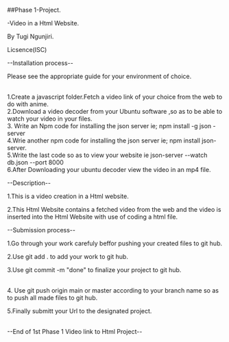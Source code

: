 ##Phase 1-Project.

-Video in a Html Website.

By Tugi Ngunjiri.

Licsence(ISC)


--Installation process--

Please see the appropriate guide for your environment of choice.

<br>
1.Create a javascript folder.Fetch a video link of your choice from the web  to do with anime.

<br>
2.Download a video decoder from your Ubuntu software ,so as to be able to watch your video in your files.

<br>
3. Write an Npm code for installing the json server ie; npm install -g json -server

<br>
4.Wrie another npm code for installing the json server ie; npm install json- server.

<br>
5.Write the last code so as to view your website ie  json-server --watch db.json --port 8000

<br>
6.After Downloading your ubuntu decoder view the video in an mp4 file.



--Description--

1.This is a video creation in a Html website.

2.This Html Website contains a fetched video from the web and the video is inserted into the Html Website with use of coding a html file.

--Submission process--

1.Go through your work carefuly beffor pushing your created files to git hub.


2.Use git add .  to add your work to git hub.


3.Use git commit -m "done" to finalize your project to git hub.

<br>
4. Use git push origin main or master according to your branch name so as to push all  made files to git hub.


5.Finally submitt your Url to the designated project.

<br>
         --End of 1st Phase 1 Video link to Html Project--